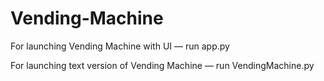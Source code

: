 # Vending-Machine

For launching Vending Machine with UI — run app.py

For launching text version of Vending Machine — run VendingMachine.py
